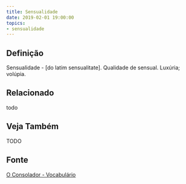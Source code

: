 ```yaml
---
title: Sensualidade
date: 2019-02-01 19:00:00
topics:
- sensualidade
---
```


## Definição
Sensualidade - [do latim sensualitate]. Qualidade de sensual. Luxúria; volúpia. 

## Relacionado
todo

## Veja Também
TODO

## Fonte
[O Consolador - Vocabulário](http://www.oconsolador.com.br/linkfixo/vocabulario/principal.html)
